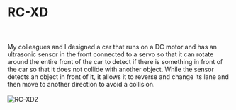 # RC-XD
<br><br>
My colleagues and I designed a car that runs on a DC motor and has an ultrasonic sensor in the front connected to a servo so that it can rotate around the entire front of the car to detect if there is something in front of the car so that it does not collide with another object. While the sensor detects an object in front of it, it allows it to reverse and change its lane and then move to another direction to avoid a collision.
<br><br>
![RC-XD2](https://github.com/user-attachments/assets/f40dd5e7-8ca3-4aa3-92d4-d0f3dbc92a6e)
